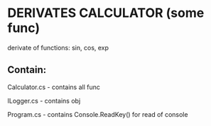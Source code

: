 # DERIVATES CALCULATOR (some func)
derivate of functions: sin, cos, exp

## Contain:
Calculator.cs - contains all func

ILogger.cs - contains obj

Program.cs - contains Console.ReadKey() for read of console

